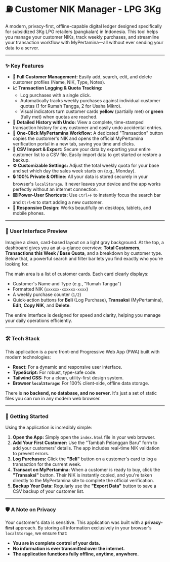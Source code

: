 # ⛽ Customer NIK Manager - LPG 3Kg

A modern, privacy-first, offline-capable digital ledger designed specifically for subsidized 3Kg LPG retailers (pangkalan) in Indonesia. This tool helps you manage your customer NIKs, track weekly purchases, and streamline your transaction workflow with MyPertamina—all without ever sending your data to a server.

---

### ✨ Key Features

*   **👥 Full Customer Management:** Easily add, search, edit, and delete customer profiles (Name, NIK, Type, Notes).
*   **📈 Transaction Logging & Quota Tracking:**
    *   Log purchases with a single click.
    *   Automatically tracks weekly purchases against individual customer quotas (1 for Rumah Tangga, 2 for Usaha Mikro).
    *   Visual indicators turn customer cards **yellow** (partially met) or **green** (fully met) when quotas are reached.
*   **📜 Detailed History with Undo:** View a complete, time-stamped transaction history for any customer and easily undo accidental entries.
*   **🚀 One-Click MyPertamina Workflow:** A dedicated "Transaction" button copies the customer's NIK and opens the official MyPertamina verification portal in a new tab, saving you time and clicks.
*   **📂 CSV Import & Export:** Secure your data by exporting your entire customer list to a CSV file. Easily import data to get started or restore a backup.
*   **⚙️ Customizable Settings:** Adjust the total weekly quota for your base and set which day the sales week starts on (e.g., Monday).
*   **🔒 100% Private & Offline:** All your data is stored securely in your browser's `localStorage`. It never leaves your device and the app works perfectly without an internet connection.
*   **⌨️ Power-User Shortcuts:** Use `Ctrl+F` to instantly focus the search bar and `Ctrl+N` to start adding a new customer.
*   **📱 Responsive Design:** Works beautifully on desktops, tablets, and mobile phones.

---

### 🎨 User Interface Preview

Imagine a clean, card-based layout on a light gray background. At the top, a dashboard gives you an at-a-glance overview: **Total Customers**, **Transactions this Week / Base Quota**, and a breakdown by customer type. Below that, a powerful search and filter bar lets you find exactly who you're looking for.

The main area is a list of customer cards. Each card clearly displays:
- Customer's Name and Type (e.g., "Rumah Tangga")
- Formatted NIK (`xxxxxx-xxxxxx-xxxx`)
- A weekly purchase counter (`1/2`)
- Quick-action buttons for **Beli** (Log Purchase), **Transaksi** (MyPertamina), **Edit**, **Copy NIK**, and **Delete**.

The entire interface is designed for speed and clarity, helping you manage your daily operations efficiently.

---

### 🛠️ Tech Stack

This application is a pure front-end Progressive Web App (PWA) built with modern technologies:

*   **React:** For a dynamic and responsive user interface.
*   **TypeScript:** For robust, type-safe code.
*   **Tailwind CSS:** For a clean, utility-first design system.
*   **Browser `localStorage`:** For 100% client-side, offline data storage.

There is **no backend, no database, and no server**. It's just a set of static files you can run in any modern web browser.

---

### 🚀 Getting Started

Using the application is incredibly simple:

1.  **Open the App:** Simply open the `index.html` file in your web browser.
2.  **Add Your First Customer:** Use the "Tambah Pelanggan Baru" form to add your customers' details. The app includes real-time NIK validation to prevent errors.
3.  **Log Purchases:** Click the **"Beli"** button on a customer's card to log a transaction for the current week.
4.  **Transact on MyPertamina:** When a customer is ready to buy, click the **"Transaksi"** button. Their NIK is instantly copied, and you're taken directly to the MyPertamina site to complete the official verification.
5.  **Backup Your Data:** Regularly use the **"Export Data"** button to save a CSV backup of your customer list.

---

### 🛡️ A Note on Privacy

Your customer's data is sensitive. This application was built with a **privacy-first** approach. By storing all information exclusively in your browser's `localStorage`, we ensure that:

*   **You are in complete control of your data.**
*   **No information is ever transmitted over the internet.**
*   **The application functions fully offline, anytime, anywhere.**
